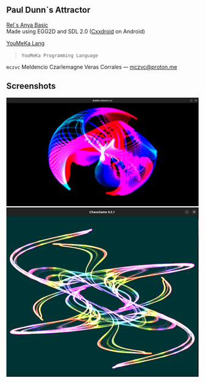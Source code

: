 ## Paul Dunn`s Attractor
[Rel`s Anya Basic](https://web.facebook.com/AnyaBasic/posts/pfbid0gYgdjYdqtnKrx6QNRz9RdKuEoaPzfGmtaqdiTiNCb7LSkyh9VtfyNx7UCwyV5QwMl)<br>
Made using EGG2D and SDL 2.0 ([Cxxdroid](https://play.google.com/store/apps/details?id=ru.iiec.cxxdroid&hl=en&gl=US&pli=1) on Android)

[YouMeKa Lang](https://github.com/mczvc-biomew/YouMeKaLang)
> `` YouMeKa Programming Language ``

`mczvc`
Meldencio Czarlemagne Veras Corrales ~~--~~ mczvc@proton.me

## Screenshots
![code](./Screenshot%20from%202025-06-18%2010-16-57-1.png)
![ChaosGame](./Screenshot%20from%202025-11-01%2011-49-08.png)
